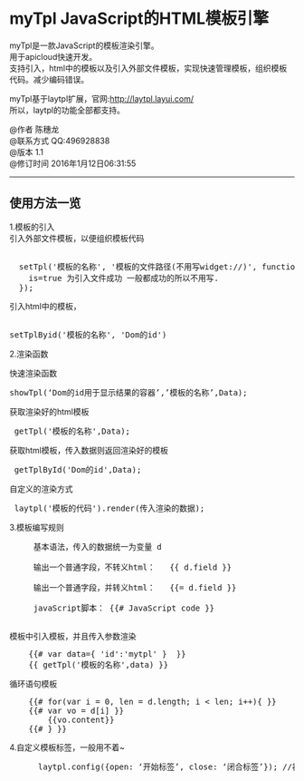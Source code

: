 <h1 id="mytpl-javascript的html模板引擎">myTpl JavaScript的HTML模板引擎</h1>

<p>myTpl是一款JavaScript的模板渲染引擎。 <br>
用于apicloud快速开发。 <br>
支持引入，html中的模板以及引入外部文件模板，实现快速管理模板，组织模板代码。减少编码错误。</p>

<p>myTpl基于laytpl扩展，官网:<a href="http://laytpl.layui.com/">http://laytpl.layui.com/</a> <br>
所以，laytpl的功能全部都支持。</p>

<p>@作者         陈穗龙 <br>
@联系方式       QQ:496928838 <br>
@版本             1.1 <br>
@修订时间       2016年1月12日06:31:55</p>

<hr>



<h2 id="使用方法一览">使用方法一览</h2>

<p>1.模板的引入 <br>
	引入外部文件模板，以便组织模板代码</p>

<pre> 
  setTpl('模板的名称', '模板的文件路径(不用写widget://)', function(is) {
	is=true 为引入文件成功 一般都成功的所以不用写.
  });
</pre>

<p>引入html中的模板，</p>

<pre> 
setTplByid('模板的名称', 'Dom的id')
</pre>

<p>2.渲染函数 <br>
	 <p>快速渲染函数 </p>
	 <pre>showTpl(‘Dom的id用于显示结果的容器’,’模板的名称’,Data);</pre>

<p>获取渲染好的html模板</p>
 <pre> getTpl('模板的名称',Data); </pre>

 <p>获取html模板，传入数据则返回渲染好的模板</p>
 <pre> getTplById('Dom的id',Data);</pre>

 <p>自定义的渲染方式</p>
 <pre> laytpl('模板的代码').render(传入渲染的数据);</pre>

<p>3.模板编写规则 <br>
<pre>
	 基本语法，传入的数据统一为变量 d <br>
	 输出一个普通字段，不转义html：   {{ d.field }} <br>
	 输出一个普通字段，并转义html：   {{= d.field }} <br>
	 javaScript脚本： {{# JavaScript code }}<br>
</pre>
<p>模板中引入模板，并且传入参数渲染</p>
<pre>
	{{# var data={ 'id':'mytpl' }  }}
	{{ getTpl('模板的名称',data) }}
</pre>
   循环语句模板
<pre>
	{{# for(var i = 0, len = d.length; i &lt; len; i++){ }}
	{{# var vo = d[i] }}
		{{vo.content}}
	{{# } }}
</pre>

<p>4.自定义模板标签，一般用不着~ <br>
<pre>
	  laytpl.config({open: ‘开始标签’, close: ‘闭合标签’}); //初始化配置
</pre>
